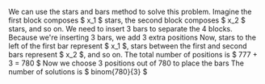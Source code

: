 We can use the stars and bars method to solve this problem.
Imagine the first block composes $ x_1 $ stars, the second block composes $ x_2 $ stars, and so on.
We need to insert 3 bars to separate the 4 blocks.
Because we're inserting 3 bars, we add 3 extra positions
Now, stars to the left of the first bar represent $ x_1 $, stars between the first and second bars represent $ x_2 $, and so on.
The total number of positions is $ 777 + 3 = 780 $
Now we choose 3 positions out of 780 to place the bars
The number of solutions is $ binom{780}{3} $
